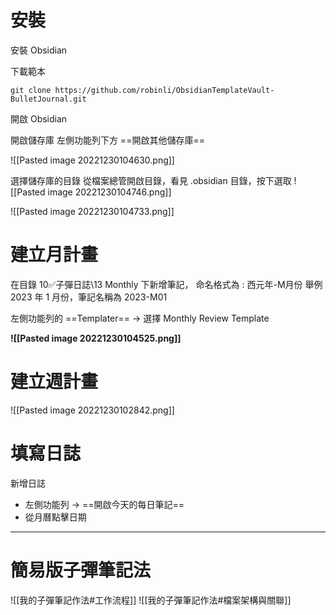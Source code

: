 # 安裝
安裝 Obsidian 

下載範本

```
git clone https://github.com/robinli/ObsidianTemplateVault-BulletJournal.git
```

開啟 Obsidian

開啟儲存庫
左側功能列下方 ==開啟其他儲存庫== 

![[Pasted image 20221230104630.png]]

選擇儲存庫的目錄
從檔案總管開啟目錄，看見 .obsidian 目錄，按下選取
![[Pasted image 20221230104746.png]]

![[Pasted image 20221230104733.png]]


# 建立月計畫
在目錄 10✅子彈日誌\13 Monthly 下新增筆記，
命名格式為 : 西元年-M月份
舉例 2023 年 1 月份，筆記名稱為 2023-M01

左側功能列的 ==Templater== -> 選擇 Monthly Review Template

**![[Pasted image 20221230104525.png]]**


# 建立週計畫

![[Pasted image 20221230102842.png]]


# 填寫日誌
新增日誌
- 左側功能列 -> ==開啟今天的每日筆記==
- 從月曆點擊日期

---

# 簡易版子彈筆記法
![[我的子彈筆記作法#工作流程]]
![[我的子彈筆記作法#檔案架構與關聯]]